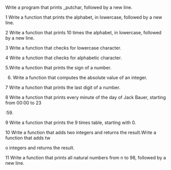 Write a program that prints _putchar, followed by a new line.                                  

1 Write a function that prints the alphabet, in lowercase, followed by a new line.             

2 Write a function that prints 10 times the alphabet, in lowercase, followed by a new line.    

3 Write a function that checks for lowercase character.                                        

4 Write a function that checks for alphabetic character.                                       

5.Write a function that prints the sign of a number.                                           

6. Write a function that computes the absolute value of an integer.                            

7 Write a function that prints the last digit of a number.                                     

8 Write a function that prints every minute of the day of Jack Bauer, starting from 00:00 to 23

:59.                                                                                           

9 Write a function that prints the 9 times table, starting with 0.                             

10 Write a function that adds two integers and returns the result.Write a function that adds tw

o integers and returns the result.                                                             

11 Write a function that prints all natural numbers from n to 98, followed by a new line.      


